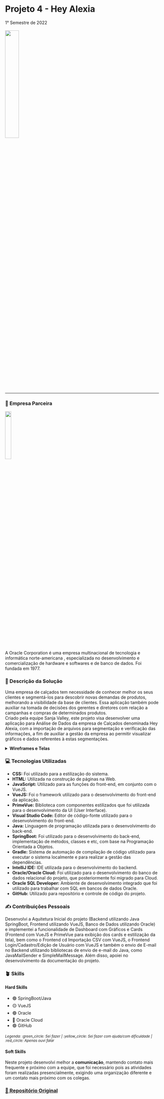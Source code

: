 # Projeto 4 - Hey Alexia
1° Semestre de 2022 <br/><br/>
<img src="https://github.com/isarps/TG/assets/49652498/4ca6ce47-706a-4644-8c81-ef1cc1d7ba9c" width='30%'/><br/>

<hr/>

### :office: Empresa Parceira
<img src="https://user-images.githubusercontent.com/49652498/204661338-8d561001-fda9-45a9-9671-5cc57bb449ca.png" width='20%'/><br/>
A Oracle Corporation é uma empresa multinacional de tecnologia e informática norte-americana , especializada no desenvolvimento e comercialização de hardware e softwares e de banco de dados. Foi fundada em 1977.

### :dart:	Descrição da Solução
Uma empresa de calçados tem necessidade de conhecer melhor os seus clientes e segmentá-los para descobrir novas demandas de produtos, melhorando a visibilidade da base de clientes. Essa aplicação também pode auxiliar na tomada de decisões dos gerentes e diretores com relação a campanhas e compras de determinados produtos. <br/>
Criado pela equipe Sanja Valley, este projeto visa desenvolver uma aplicação para Análise de Dados da empresa de Calçados denominada Hey Alexia, com a importação de arquivos para segmentação e verificação das informações, a fim de auxiliar a gestão da empresa ao permitir visualizar gráficos e dados referentes à estas segmentações.

<details>
  <summary><b> Wireframes e Telas </b></summary>
  - Login<br/>
  <img src="https://user-images.githubusercontent.com/49652498/202545669-27d29d01-dd7f-455a-bfc5-a427843a9c66.png"><br/>
  - Dashboard<br/>
   <img src="https://user-images.githubusercontent.com/49652498/202545669-27d29d01-dd7f-455a-bfc5-a427843a9c66.png"><br/>
  - Upload<br/>
  <img src="https://user-images.githubusercontent.com/49652498/202545818-cba9a70e-49e6-4606-87a0-ea580833b87f.png"><br/>
  - Perfil<br/>
  <img src="https://user-images.githubusercontent.com/49652498/202545877-f02bbc07-d38f-4155-bcc1-ff03fa7cc8da.png"><br/>
  - Tela Dashboard<br/>
  <img src="https://user-images.githubusercontent.com/49652498/202545983-91d5a8c0-de40-4c29-9b3e-d8bb190be5bd.png"><br/>
  <img src="https://user-images.githubusercontent.com/49652498/202546052-fd41791f-9150-4e55-9011-feb270f80d1e.png"><br/>
</details>

### :computer:	Tecnologias Utilizadas
- **CSS:** Foi utilizado para a estilização do sistema.
- **HTML:** Utilizada na construção de páginas na Web.
- **JavaScript:** Utilizado para as funções do front-end, em conjunto com o VueJS.
- **VueJS:** Foi o framework utilizado para o desenvolvimento do front-end da aplicação.
- **PrimeVue:** Biblioteca com componentes estilizados que foi utilizada para o desenvolvimento da UI (User Interface).
- **Visual Studio Code:** Editor de código-fonte utilizado para o desenvolvimento do front-end.
- **Java:** Linguagem de programação utilizada para o desenvolvimento do back-end.
- **SpringBoot:** Foi utilizado para o desenvolvimento do back-end, implementação de métodos, classes e etc, com base na Programação Orientada a Objetos.
- **Gradle:** Sistema de automação de compilação de código utilizado para executar o sistema localmente e para realizar a gestão das dependências.
- **IntelliJ IDE:** IDE utilizada para o desenvolvimento do backend.
- **Oracle/Oracle Cloud:** Foi utilizado para o desenvolvimento do banco de dados relacional do projeto, que posteriormente foi migrado para Cloud.
- **Oracle SQL Developer:** Ambiente de desenvolvimento integrado que foi utilizado para trabalhar com SQL em bancos de dados Oracle.
- **GitHub:** Utilizado para repositório e controle de código do projeto.

### :writing_hand: Contribuições Pessoais
Desenvolvi a Aquitetura Inicial do projeto (Backend utilizando Java SpringBoot, Frontend utilizando VueJS, Banco de Dados utilizando Oracle) e implementei a funcionalidade de Dashboard com Gráficos e Cards (Frontend com VueJS e PrimeVue para exibição dos cards e estilização da tela), bem como o Frontend cd Importação CSV com VueJS, o Frontend Login/Cadastro/Edição de Usuário com VueJS e também o envio de E-mail no Backend utilizando bibliotecas de envio de e-mail do Java, como JavaMailSender e SimpleMailMessage. Além disso, apoiei no desenvolvimento da documentação do projeto.

### :potted_plant: Skills
#### Hard Skills
- :green_circle: SpringBoot/Java
- :yellow_circle: VueJS
- :green_circle: Oracle 
- :red_circle: Oracle Cloud
- :green_circle: GitHub
<p><sub><i>Legenda: :green_circle:	Sei fazer | :yellow_circle:	Sei fazer com ajuda/com dificuldade | :red_circle: Apenas ouvi falar </i></sub></p>

#### Soft Skills
Neste projeto desenvolvi melhor a **comunicação**, mantendo contato mais frequente e próximo com a equipe, que foi necessário pois as atividades foram realizadas presencialmente, exigindo uma organização diferente e um contato mais próximo com os colegas. 

### <a href="https://github.com/EquipeFatec/api"> :link: Repositório Original </a>
